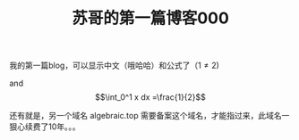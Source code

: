 ﻿---
title: 苏哥的第一篇博客000
---

我的第一篇blog，可以显示中文（哦哈哈）和公式了（$1\neq 2$)

and $$\int_0^1 x dx =\frac{1}{2}$$

还有就是，另一个域名 algebraic.top 需要备案这个域名，才能指过来，此域名一狠心续费了10年。。。